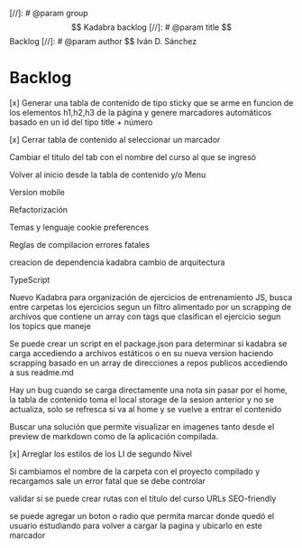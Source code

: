 [//]: # @param group $$ Kadabra backlog
[//]: # @param title $$ Backlog
[//]: # @param author $$ Iván D. Sánchez

# Backlog

[x] Generar una tabla de contenido de tipo sticky que se arme en funcion de los elementos h1,h2,h3 de la página y genere marcadores automáticos basado en un id del tipo title + número

[x] Cerrar tabla de contenido al seleccionar un marcador

Cambiar el titulo del tab con el nombre del curso al que se ingresó

Volver al inicio desde la tabla de contenido y/o Menu

Version mobile

Refactorización

Temas y lenguaje cookie preferences

Reglas de compilacion errores fatales

creacion de dependencia kadabra cambio de arquitectura

TypeScript

Nuevo Kadabra para organización de ejercicios de entrenamiento JS, busca entre carpetas los ejercicios segun un filtro alimentado por un scrapping de archivos que contiene un array con tags que clasifican el ejercicio segun los topics que maneje

Se puede crear un script en el package.json para determinar si kadabra se carga accediendo a archivos estáticos o en su nueva version haciendo scrapping basado en un array de direcciones a repos publicos accediendo a sus readme.md

Hay un bug cuando se carga directamente una nota sin pasar por el home, la tabla de contenido toma el local storage de la sesion anterior y no se actualiza, solo se refresca si va al home y se vuelve a entrar el contenido

Buscar una solución que permite visualizar en imagenes tanto desde el preview de markdown como de la aplicación compilada.

[x] Arreglar los estilos de los LI de segundo Nivel

Si cambiamos el nombre de la carpeta con el proyecto compilado y recargamos sale un error fatal que se debe controlar

validar si se puede crear rutas con el titulo del curso URLs SEO-friendly

se puede agregar un boton o radio que permita marcar donde quedó el usuario estudiando para volver a cargar la pagina y ubicarlo en este marcador
